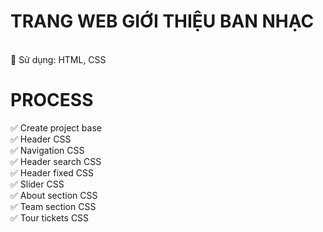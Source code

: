 # TRANG WEB GIỚI THIỆU BAN NHẠC

<BR>
🍒 Sử dụng: HTML, CSS
<br>

# PROCESS

✅ Create project base
<br>
✅ Header CSS
<br>
✅ Navigation CSS
<br>
✅ Header search CSS
<br>
✅ Header fixed CSS
<br>
✅ Slider CSS
<br>
✅ About section CSS
<br>
✅ Team section CSS
<br>
✅ Tour tickets CSS
